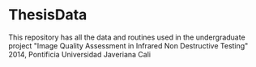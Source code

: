 ThesisData
==========

This repository has all the data and routines used in the undergraduate project "Image Quality Assessment in Infrared Non Destructive Testing" 2014, Pontificia Universidad Javeriana Cali

